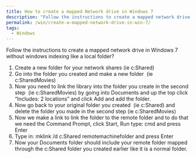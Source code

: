```yaml
---
title: How to create a mapped Network drive in Windows 7
description: "Follow the instructions to create a mapped network drive in Windows 7 without windows indexing like a local folder?"
permalink: /win/create-a-mapped-network-drive-in-win-7/
tags:
  - Windows
---
```

Follow the instructions to create a mapped network drive in Windows 7 without windows indexing like a local folder?

  1. Create a new folder for your network shares (ie c:Shared)
  2. Go into the folder you created and make a new folder  (ie c:SharedMovies)
  3. Now you need to link the library into the folder you create in the second step  (ie c:SharedMovies) by going into Documents and up the top click &#8220;Includes: 2 locations&#8221; and click Add and add the folder.
  4. Now go back to your original folder you created  (ie c:Shared) and delete the folder you made in the second step (ie c:SharedMovies)
  5. Now we make a link to link the folder to the remote folder and to do that we need the Command Prompt, click Start, Run type: cmd and press Enter
  6. Type in: mklink /d c:Shared remotemachinefolder and press Enter
  7. Now your Documents folder should include your remote folder mapped through the c:Shared folder you created earlier like it is a normal folder.
